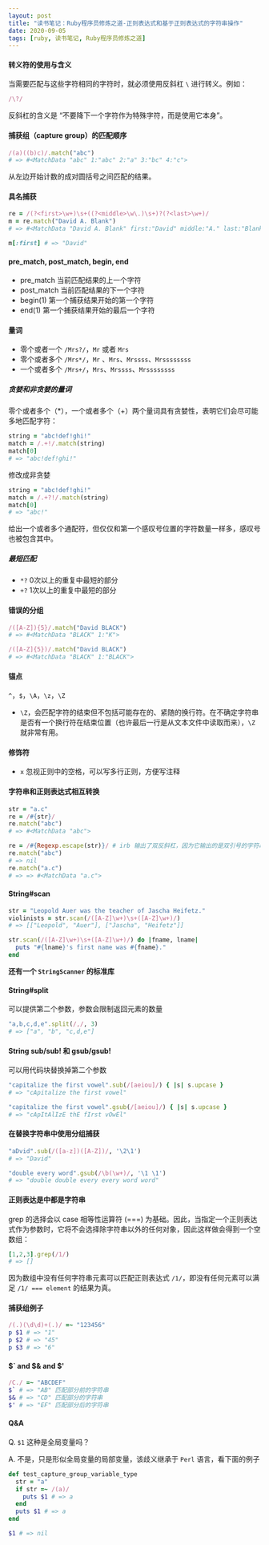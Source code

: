 ```yaml
---
layout: post
title: "读书笔记：Ruby程序员修炼之道-正则表达式和基于正则表达式的字符串操作"
date: 2020-09-05
tags: [ruby, 读书笔记, Ruby程序员修炼之道]
---
```


#### 转义符的使用与含义

当需要匹配与这些字符相同的字符时，就必须使用反斜杠 `\` 进行转义。例如：

```ruby
/\?/
```

反斜杠的含义是 “不要降下一个字符作为特殊字符，而是使用它本身”。

#### 捕获组（capture group）的匹配顺序

```ruby
/(a)((b)c)/.match("abc")
# => #<MatchData "abc" 1:"abc" 2:"a" 3:"bc" 4:"c">
```

从左边开始计数的成对圆括号之间匹配的结果。

#### 具名捕获

```ruby
re = /(?<first>\w+)\s+((?<middle>\w\.)\s+)?(?<last>\w+)/
m = re.match("David A. Blank")
# => #<MatchData "David A. Blank" first:"David" middle:"A." last:"Blank">

m[:first] # => "David"
```

#### pre_match, post_match, begin, end

* pre_match  当前匹配结果的上一个字符
* post_match 当前匹配结果的下一个字符
* begin(1)   第一个捕获结果开始的第一个字符
* end(1)     第一个捕获结果开始的最后一个字符

#### 量词

* 零个或者一个 `/Mrs?/`，`Mr` 或者 `Mrs`
* 零个或者多个 `/Mrs*/`，`Mr` 、`Mrs`、`Mrssss`、`Mrssssssss`
* 一个或者多个 `/Mrs+/`，`Mrs`、`Mrssss`、`Mrssssssss`

##### 贪婪和非贪婪的量词

零个或者多个（*），一个或者多个（+）两个量词具有贪婪性，表明它们会尽可能多地匹配字符：

```ruby
string = "abc!def!ghi!"
match = /.+!/.match(string)
match[0]
# => "abc!def!ghi!"
```

修改成非贪婪

```ruby
string = "abc!def!ghi!"
match = /.+?!/.match(string)
match[0]
# => "abc!"
```

给出一个或者多个通配符，但仅仅和第一个感叹号位置的字符数量一样多，感叹号也被包含其中。

##### 最短匹配

* `*?` 0次以上的重复中最短的部分
* `+?` 1次以上的重复中最短的部分

#### 错误的分组

```ruby
/([A-Z]){5}/.match("David BLACK")
# => #<MatchData "BLACK" 1:"K">

/([A-Z]{5})/.match("David BLACK")
# => #<MatchData "BLACK" 1:"BLACK">
```

#### 锚点

`^`，`$`，`\A`，`\z`，`\Z`

* `\Z`，会匹配字符的结束但不包括可能存在的、紧随的换行符。在不确定字符串是否有一个换行符在结束位置（也许最后一行是从文本文件中读取而来），`\Z`就非常有用。

#### 修饰符

* `x` 忽视正则中的空格，可以写多行正则，方便写注释

#### 字符串和正则表达式相互转换

```ruby
str = "a.c"
re = /#{str}/
re.match("abc")
# => #<MatchData "abc">

re = /#{Regexp.escape(str)}/ # irb 输出了双反斜杠，因为它输出的是双引号的字符串。
re.match("abc")
# => nil
re.match("a.c")
# => => #<MatchData "a.c">
```

#### String#scan

```ruby
str = "Leopold Auer was the teacher of Jascha Heifetz."
violinists = str.scan(/([A-Z]\w+)\s+([A-Z]\w+)/)
# => [["Leopold", "Auer"], ["Jascha", "Heifetz"]]

str.scan(/([A-Z]\w+)\s+([A-Z]\w+)/) do |fname, lname|
  puts "#{lname}'s first name was #{fname}."
end
```

**还有一个 `StringScanner` 的标准库**

#### String#split

可以提供第二个参数，参数会限制返回元素的数量

```ruby
"a,b,c,d,e".split(/,/, 3)
# => ["a", "b", "c,d,e"]
```

#### String sub/sub! 和 gsub/gsub!

可以用代码块替换掉第二个参数

```ruby
"capitalize the first vowel".sub(/[aeiou]/) { |s| s.upcase }
# => "cApitalize the first vowel"

"capitalize the first vowel".gsub(/[aeiou]/) { |s| s.upcase }
# => "cApItAlIzE thE fIrst vOwEl"
```

#### 在替换字符串中使用分组捕获

```ruby
"aDvid".sub(/([a-z])([A-Z])/, '\2\1')
# => "David"

"double every word".gsub(/\b(\w+)/, '\1 \1')
# => "double double every every word word"
```

#### 正则表达是中都是字符串

grep 的选择会以 case 相等性运算符 (===) 为基础。因此，当指定一个正则表达式作为参数时，它将不会选择除字符串以外的任何对象，因此这样做会得到一个空数组：

```ruby
[1,2,3].grep(/1/)
# => []
```

因为数组中没有任何字符串元素可以匹配正则表达式 `/1/`，即没有任何元素可以满足 `/1/ === element` 的结果为真。

#### 捕获组例子

```ruby
/(.)(\d\d)+(.)/ =~ "123456"
p $1 # => "1"
p $2 # => "45"
p $3 # => "6"
```

#### $` and $& and $'

```ruby
/C./ =~ "ABCDEF"
$` # => "AB" 匹配部分前的字符串
$& # => "CD" 匹配部分的字符串
$' # => "EF" 匹配部分后的字符串
```

#### Q&A

Q. `$1` 这种是全局变量吗？

A. 不是，只是形似全局变量的局部变量，该歧义继承于 `Perl` 语言，看下面的例子
```ruby
def test_capture_group_variable_type
  str = "a"
  if str =~ /(a)/
    puts $1 # => a
  end
  puts $1 # => a
end

$1 # => nil
```

